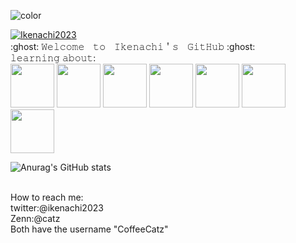 ![color](https://typograssy.deno.dev/api?text=Welcome%20to%20Ikenachi%20Land!%20&l1=9ba8e9&l2=6d74d9&l3=5057b9&l4=21226e)

<p align="left">
  <a href="https://github.com/Ikenachi2023">
    <img src="https://komarev.com/ghpvc/?username=Ikenachi2023" alt="Ikenachi2023" />
  </a>
  
  <br>
:ghost: 𝚆𝚎𝚕𝚌𝚘𝚖𝚎　𝚝𝚘　𝙸𝚔𝚎𝚗𝚊𝚌𝚑𝚒＇𝚜　𝙶𝚒𝚝𝙷𝚞𝚋 :ghost:
<br>
𝚕𝚎𝚊𝚛𝚗𝚒𝚗𝚐 𝚊𝚋𝚘𝚞𝚝:
<br>

<img src="https://user-images.githubusercontent.com/74038190/212257454-16e3712e-945a-4ca2-b238-408ad0bf87e6.gif" width="70">
<img src="https://github.com/user-attachments/assets/9bc61648-0ed8-4acc-be61-2c04dd02b04d" width="70"> 
<img src="https://github.com/user-attachments/assets/079b90f1-ad47-4fe1-bb48-468ff8b0db6b" width="70">
<img src="https://github.com/user-attachments/assets/6e36406d-5d04-46d5-8b93-3beeace8a3f2" width="70">
<img src="https://user-images.githubusercontent.com/74038190/212257467-871d32b7-e401-42e8-a166-fcfd7baa4c6b.gif" width="70">
<img src="https://github.com/user-attachments/assets/1038155e-8f72-4a48-a41a-d738520e11bf" width="70">
<img src="https://github.com/user-attachments/assets/8e63c76d-a5a1-4904-929a-9bc8f66d9e52" width="70">
  
![Anurag's GitHub stats](https://github-readme-stats.vercel.app/api?username=Ikenachi2023&show_icons=true&theme=radical)

<br>
How to reach me:
<br>
   twitter:@ikenachi2023
<br>
   Zenn:@catz
<br>
Both have the username "CoffeeCatz" 
<br>

